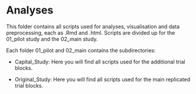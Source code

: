 # Analyses

This folder contains all scripts used for analyses, visualisation and data preprocessing, each as .Rmd and .html.
Scripts are divided up for the 01_pilot study and the 02_main study.

Each folder 01_pilot and 02_main contains the subdirectories:

- Capital_Study: Here you will find all scripts used for the additional trial blocks.

- Original_Study: Here you will find all scripts used for the main replicated trial blocks.
